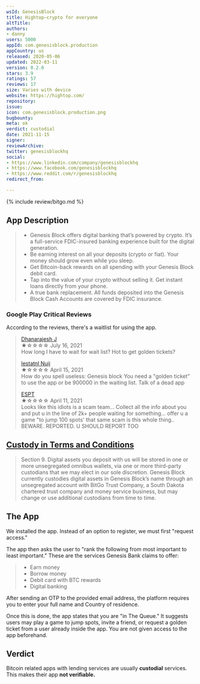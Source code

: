 ```yaml
---
wsId: GenesisBlock
title: Hightop—crypto for everyone
altTitle: 
authors:
- danny
users: 5000
appId: com.genesisblock.production
appCountry: us
released: 2020-05-06
updated: 2022-03-11
version: 0.2.0
stars: 3.9
ratings: 57
reviews: 17
size: Varies with device
website: https://hightop.com/
repository: 
issue: 
icon: com.genesisblock.production.png
bugbounty: 
meta: ok
verdict: custodial
date: 2021-11-15
signer: 
reviewArchive: 
twitter: genesisblockhq
social:
- https://www.linkedin.com/company/genesisblockhq
- https://www.facebook.com/genesisblockhq
- https://www.reddit.com/r/genesisblockhq
redirect_from: 

---
```


{% include review/bitgo.md %}

## App Description

> - Genesis Block offers digital banking that’s powered by crypto. It’s a full-service FDIC-insured banking experience built for the digital generation.
> - Be earning interest on all your deposits (crypto or fiat). Your money should grow even while you sleep.
> - Get Bitcoin-back rewards on all spending with your Genesis Block debit card.
> - Tap into the value of your crypto without selling it. Get instant loans directly from your phone.
> - A true bank replacement. All funds deposited into the Genesis Block Cash Accounts are covered by FDIC insurance.

### Google Play Critical Reviews

According to the reviews, there's a waitlist for using the app.

> [Dhanarajesh J](https://play.google.com/store/apps/details?id=com.genesisblock.production&reviewId=gp%3AAOqpTOHcHAXJuD5E9PvH0-2RqR1e9j0j4H0I6jB54lcG_MVYmbM6qPcqd2by_GZYSSqZxoVs8Xvvn44b4EV4Vg)<br>
  ★☆☆☆☆ July 16, 2021 <br>
       How long I have to wait for wait list? Hot to get golden tickets?
>
> [lestatnl Nuij](https://play.google.com/store/apps/details?id=com.genesisblock.production&reviewId=gp%3AAOqpTOGqKcYnhD2PyB9RxjrNkuKQH-TR4AcjzStNSTmakdo9iVmQN7__lDvm53JkhR_xUAtZ_0fy0np0IWaM2Q)<br>
  ★☆☆☆☆ April 15, 2021 <br>
       How do you spell useless: Genesis block You need a "golden ticket” to use the app or be 900000 in the waiting list. Talk of a dead app
>       
> [ESPT](https://play.google.com/store/apps/details?id=com.genesisblock.production&reviewId=gp%3AAOqpTOGPhoUBDg3G407Ut6CBsjYP5CfBQxac8gRwHOv5f0S7qkgSx540tZCa-KtWuGgK5razotPVxAMGJu_CbQ)<br>
  ★☆☆☆☆ April 11, 2021 <br>
      Looks like this idiots is a scam team... Collect all the info about you and put u in the line of 2k+ people waiting for something... offer u a game "to jump 100 spots' that same scam is this whole thing.. BEWARE. REPORTED. U SHOULD REPORT TOO
      
      
## [Custody in Terms and Conditions](https://genesisblock.com/terms/account)

> Section 9. Digital assets you deposit with us will be stored in one or more unsegregated omnibus wallets, via one or more third-party custodians that we may elect in our sole discretion. Genesis Block currently custodies digital assets in Genesis Block’s name through an unsegregated account with BitGo Trust Company, a South Dakota chartered trust company and money service business, but may change or use additional custodians from time to time.

## The App

We installed the app. Instead of an option to register, we must first "request access."

The app then asks the user to "rank the following from most important to least important." These are the services Genesis Bank claims to offer:

> - Earn money
> - Borrow money
> - Debit card with BTC rewards
> - Digital banking

After sending an OTP to the provided email address, the platform requires you to enter your full name and Country of residence.

Once this is done, the app states that you are "in The Queue." It suggests users may play a game to jump spots, invite a friend, or request a golden ticket from a user already inside the app. You are not given access to the app beforehand.

## Verdict

Bitcoin related apps with lending services are usually **custodial** services. This makes their app **not verifiable.**
